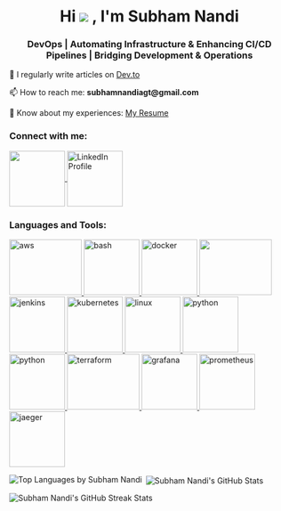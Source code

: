 <!DOCTYPE html>
<html lang="en">
<head>
  <meta charset="UTF-8">
  <meta name="viewport" content="width=device-width, initial-scale=1.0">
   <!-- <title>Subham Nandi's GitHub Profile</title> -->
</head>
<body>
  <h1 align="center">
    Hi <img src="https://user-images.githubusercontent.com/18350557/176309783-0785949b-9127-417c-8b55-ab5a4333674e.gif" />
    , I'm Subham Nandi
  </h1>
  <h3 align="center">
    DevOps | Automating Infrastructure & Enhancing CI/CD Pipelines | Bridging Development & Operations
  </h3>

  <!-- Articles Section -->
 <p>📝 I regularly write articles on 
    <a href="https://dev.to/subham_nandi">Dev.to</a>
  </p> 

  <p>📫 How to reach me: <strong>subhamnandiagt@gmail.com</strong></p>

  <p>📄 Know about my experiences:
    <a href="https://drive.google.com/file/d/1UcpkHECifCNqeKeD6a6snQ7_9ZCnK5bM/view">My Resume</a>
  </p>

  <!-- Blogs Section -->
  <!-- <h4>Blog Posts:</h4>
  <ul>
    <li><a href="https://dev.to/subham_nandi/docker-day-3-5cia">Docker: Day 3</a></li>
    <li><a href="https://dev.to/subham_nandi/docker-day-2-5fio">Docker: Day 2</a></li>
    <li><a href="https://dev.to/subham_nandi/docker-day-1-38a7">Docker: Day 1</a></li>
    <li><a href="https://dev.to/subham_nandi/hashicorp-packer-3h61">HashiCorp Packer</a></li>
    <li><a href="https://dev.to/subham_nandi/end-to-end-observability-project-1ffd">End-to-End Observability Project</a></li>
  </ul> -->

  <!-- Connect with me Section -->
  <h3>Connect with me:</h3>
  <p>
    <a href="https://dev.to/subham_nandi" target="_blank">
      <img align="center" src="https://media.dev.to/dynamic/image/width=800%2Cheight=%2Cfit=scale-down%2Cgravity=auto%2Cformat=auto/https%3A%2F%2Fdev-to-uploads.s3.amazonaws.com%2Fuploads%2Fuser%2Fprofile_image%2F3%2F13d3b32a-d381-4549-b95e-ec665768ce8f.png" height="100" width="100" />
    </a>
    <a href="https://www.linkedin.com/in/nandi-subham/" target="_blank">
      <img align="center" src="https://i.pinimg.com/originals/de/b4/6f/deb46f02a59e3b3a2aa58fac16290d63.gif" alt="LinkedIn Profile" height="100" width="100" />
    </a>
  </p>

  <!-- Languages and Tools Section -->
  <h3>Languages and Tools:</h3>
  <p>
    <a href="https://aws.amazon.com" target="_blank" rel="noreferrer">
      <img src="https://media1.tenor.com/m/GO7C6FD0y3YAAAAC/aws.gif" alt="aws" width="130" height="100"/>
    </a>
    <a href="https://www.gnu.org/software/bash/" target="_blank" rel="noreferrer">
      <img src="https://e7.pngegg.com/pngimages/330/276/png-clipart-bash-shell-script-bourne-shell-scripting-language-unix-shell-shell-rectangle-logo.png" alt="bash" width="100" height="100"/>
    </a>
    <a href="https://www.docker.com/" target="_blank" rel="noreferrer">
      <img src="https://i.pinimg.com/originals/f5/5e/80/f55e8059ea945abfd6804b887dd4a0af.gif" alt="docker" width="100" height="100"/>
    </a>
    <a href="https://git-scm.com/" target="_blank" rel="noreferrer">
      <img src="https://media.tenor.com/F_aIpdp3hEwAAAAi/git-github.gif" width="130" height="100"/>
    </a>
    <a href="https://www.jenkins.io" target="_blank" rel="noreferrer">
      <img src="https://www.vectorlogo.zone/logos/jenkins/jenkins-icon.svg" alt="jenkins" width="100" height="100"/>
    </a>
    <a href="https://kubernetes.io" target="_blank" rel="noreferrer">
      <img src="https://i2.wp.com/tennexas.com/wp-content/uploads/2018/09/kubernetes.gif?fit=480%2C480&ssl=1" alt="kubernetes" width="100" height="100"/>
    </a>
    <a href="https://www.linux.org/" target="_blank" rel="noreferrer">
      <img src="https://upload.wikimedia.org/wikipedia/commons/5/5a/Rotating_Tux.gif" alt="linux" width="100" height="100"/>
    </a>
    <a href="https://www.python.org" target="_blank" rel="noreferrer">
      <img src="https://miro.medium.com/v2/resize:fit:1400/format:webp/0*OxDZ95Af_-7Ih_-m.gif" alt="python" width="100" height="100"/>
    </a>
    <a href="https://www.ansible.com/" target="_blank" rel="noreferrer">
      <img src="https://encrypted-tbn0.gstatic.com/images?q=tbn:ANd9GcS0CG9m364F39XVW3WmTAayPUkQZdGbdZl8rxDx8o2UXt-yfaAAROp16kVqk6uLfQ2QYXU&usqp=CAU" alt="python" width="100" height="100"/>
    </a>
    <a href="https://www.terraform.io/" target="_blank" rel="noreferrer">
      <img src="https://scalefactory.com/blog/2020/06/25/what-we-are-looking-forward-to-in-terraform-0.13/Terraform.png" alt="terraform" width="130" height="100"/>
    </a>
    <a href="https://grafana.com/" target="_blank" rel="noreferrer">
      <img src="https://encrypted-tbn0.gstatic.com/images?q=tbn:ANd9GcQy4PwaswJmp-r5egjOGph_yjX0xvzKNdy8PIx1OtG4fP7aUS-j6vRA1uYoQf09iM5ytgQ&usqp=CAU" alt="grafana" width="100" height="100"/>
    </a>
    <a href="https://prometheus.io/" target="_blank" rel="noreferrer">
      <img src="https://upload.wikimedia.org/wikipedia/commons/thumb/3/38/Prometheus_software_logo.svg/800px-Prometheus_software_logo.svg.png" alt="prometheus" width="100" height="100"/>
    </a>
    <a href="https://www.sonarsource.com/products/sonarqube/" target="_blank" rel="noreferrer">
      <img src="https://artifacthub.io/image/949a653d-9573-4e6f-8a20-443126e55656@3x" alt="jaeger" width="100" height="100"/>
    </a>
  </p>

  <!-- GitHub Stats -->
  <p><img align="left" src="https://github-readme-stats.vercel.app/api/top-langs?username=subham-nandi&show_icons=true&locale=en&layout=compact" alt="Top Languages by Subham Nandi" /></p>

  <p>&nbsp;<img align="center" src="https://github-readme-stats.vercel.app/api?username=subham-nandi&show_icons=true&locale=en" alt="Subham Nandi's GitHub Stats" /></p>

  <p><img align="center" src="https://github-readme-streak-stats.herokuapp.com/?user=subham-nandi&" alt="Subham Nandi's GitHub Streak Stats" /></p>

</body>
</html>
